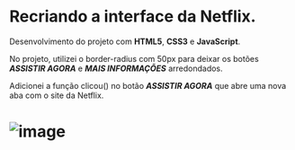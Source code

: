 # Recriando a interface da Netflix.
 
 Desenvolvimento do projeto com **HTML5**, **CSS3** e **JavaScript**. 

 No projeto, utilizei o border-radius com 50px para deixar os botões **_ASSISTIR AGORA_** e **_MAIS INFORMAÇÕES_** arredondados.

 Adicionei a função clicou() no botão **_ASSISTIR AGORA_** que abre uma nova aba com o site da Netflix.
 
 ![image](https://user-images.githubusercontent.com/82118386/130320278-1a60b5d7-120c-4a91-ac2d-e5f22cfaf270.png)
=======

 
